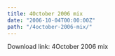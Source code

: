 ```yaml
---
title: 4October 2006 mix
date: "2006-10-04T00:00:00Z"
path: "/4october-2006-mix/"
---
```


Download link: 4October 2006 mix